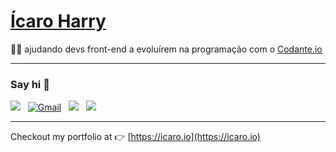 # [Ícaro Harry](https://icaro.io)

:man_technologist: ajudando devs front-end a evoluírem na programação com o [Codante.io](https://codante.io)

---

### Say hi 👋

<a href="https://www.linkedin.com/in/ícaro/"><img src="https://img.shields.io/badge/linkedin%20-%230077B5.svg?&style=flat&logo=linkedin&logoColor=white"/></a> &nbsp;
<a href="mailto:me@icaro.io"><img alt="Gmail" src="https://img.shields.io/badge/Gmail-D14836?style=flat&logo=gmail&logoColor=white" /></a> &nbsp;
<a href="https://instagram.com/icaroharry"><img src="https://img.shields.io/badge/-@icaroharry_-E4405F?style=flat&logo=Instagram&logoColor=white"/></a> &nbsp;
<a href="https://www.youtube.com/channel/UC96oOj0DO93zZP7K2vrEt4Q"><img src="https://img.shields.io/youtube/channel/subscribers/UC96oOj0DO93zZP7K2vrEt4Q?label=Youtube&logoColor=white&style=flat&logo=youtube"></a> &nbsp;

---

Checkout my portfolio at 👉 [https://icaro.io](https://icaro.io)

